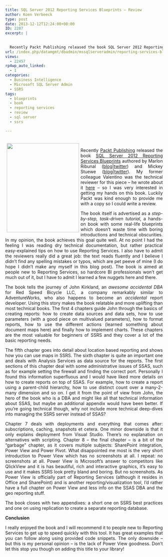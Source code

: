 ```yaml
---
title: SQL Server 2012 Reporting Services Blueprints – Review
author: Koen Verbeeck
type: post
date: 2013-12-12T12:24:00+00:00
ID: 2207
excerpt: |
   
  
  Recently Packt Publishing released the book SQL Server 2012 Reporting Services Blueprints authored by Marlon Ribunal (blog|twitter) and Mickey Stuewe (blog|twitter). My former colleague Valentino was the technical reviewer for this piece – he wrote&hellip;
url: /index.php/datamgmt/dbadmin/mssqlserveradmin/reporting-services-blueprints/
views:
  - 22457
rp4wp_auto_linked:
  - 1
categories:
  - Business Intelligence
  - Microsoft SQL Server Admin
  - SSRS
tags:
  - blueprints
  - book
  - reporting services
  - review
  - sql server
  - ssrs

---
```

<div class="image_block">
  <a href="http://www.packtpub.com/sql-server-2012-reporting-services-blueprints/book?utm_source=mention.com&utm_medium=link&utm_campaign=book_mention.com"><br /><img style="float: left; margin-left: 5px; margin-right: 5px;" src="/wp-content/uploads/users/koenverbeeck/SSRS_blueprints/ssrsblueprints.png?mtime=1386846154" alt="" width="231" height="284" /></a>
</div>

<p style="text-align: justify;">
  Recently <a href="https://www.packtpub.com/">Packt Publishing</a> released the book <a href="http://www.packtpub.com/sql-server-2012-reporting-services-blueprints/book?utm_source=mention.com&utm_medium=link&utm_campaign=book_mention.com">SQL Server 2012 Reporting Services Blueprints</a> authored by Marlon Ribunal (<a href="http://marlonribunal.com/sql-server-express-reporting-data-solutions/">blog</a>|<a href="https://twitter.com/MarlonRibunal">twitter</a>) and Mickey Stuewe (<a href="http://mickeystuewe.com/">blog</a>|<a href="https://twitter.com/SQLMickey">twitter</a>). My former colleague Valentino was the technical reviewer for this piece – he wrote about it <a href="http://blog.hoegaerden.be/2013/11/17/book-sql-server-2012-reporting-services-blueprints/">here</a> – so I was very interested in getting my hands on this book. Luckily Packt was kind enough to provide me with a copy so I could write a review.
</p>

<p style="text-align: justify;">
  <span style="text-align: justify;">The book itself is advertised as a </span><em>step-by-step, task-driven tutorial</em><span style="text-align: justify;">, a hands-on book with some real-life blueprints which doesn’t waste time with boring introductions and technical obscurities. In my opinion, the book achieves this goal quite well. At no point I had the feeling I was reading dry technical documentation, but rather practical easy-explained tips on how to use Reporting Services. I also have to admit the reviewers really did a great job: the text reads fluently and I believe I didn’t find any spelling mistakes or typos, which are pet peeve of mine (I do hope I didn’t make any myself in this blog post). The book is aimed at people new to Reporting Services, so hardcore BI professionals won’t get much out of it, but I have to admit I learned a few nuggets here and there.</span>
</p>

<p style="text-align: justify;">
  The book tells the journey of John Kirkland, an <em>awesome accidental DBA</em> for Red Speed Bicycle LLC, a company remarkably similar to AdventureWorks, who also happens to become an <em>accidental</em> report developer. Using this story makes the book relatable and more uplifting than most technical books. The first 4 chapters guide John through the basics of creating reports: how to create data sources and data sets, how to use parameters (with a good piece on multivalued parameters), how to format reports, how to use the different actions (learned something about document maps here) and finally how to implement charts. These chapters are the most valuable for beginners of SSRS and they cover a lot of the basic reporting needs.
</p>

<p style="text-align: justify;">
  The fifth chapter goes into detail about location based reporting and shows how you can use maps in SSRS. The sixth chapter is quite an important one and deals with Analysis Services as data source for the reports. The first sections of this chapter deal with some administrative issues of SSAS, such as for example setting the firewall and finding the correct port. Personally I found this information superfluous and I would have liked more details on how to create reports on top of SSAS. For example, how to create a report using a parent-child hierarchy, how to use distinct count over a many-2-many dimension and so on. I get it from the point of view from John, the hero of the book who is a DBA and might like all that technical information about SSAS, but maybe an additional appendix would have been better. If you’re going technical though, why not include more technical deep-dives into managing the SSRS server instead of SSAS?
</p>

<p style="text-align: justify;">
  Chapter 7 deals with deployments and everything that comes after: subscriptions, caching, snapshots et cetera. One minor downside is that it only explains deployment from Visual Studio. There’s no explanation on alternatives with scripting. Chapter 8 – the final chapter – is a bit of the “garbage” chapter, as it covers multiple subjects: SharePoint integration, Power View and Power Pivot. What disappointed me most is the very short introduction to Power View which has no screenshots at all. I repeat: no screenshots at all. Power View is Microsoft’s answer to competitors like QlickView and it is has beautiful, rich and interactive graphics, it’s easy to use and it makes SSRS look pretty bland and boring. But no screenshots. As Power View is officially part of Reporting Services (although it resides in Office and SharePoint) and is another reporting/visualization tool, I’d rather have a full chapter on Power View and less info on the SSAS DBA and the geo reporting stuff.
</p>

<p style="text-align: justify;">
  The book closes with two appendixes: a short one on SSRS best practices and one on using replication to create a separate reporting database.
</p>

<p style="text-align: justify;">
  <strong>Conclusion</strong>
</p>

<p style="text-align: justify;">
  I really enjoyed the book and I will recommend it to people new to Reporting Services to get up to speed quickly with this tool. It has great examples that you can follow along using provided code snippets. The only downside – but this is my personal opinion – is the lack of Power View goodness. Don’t let this stop you though on adding this title to your library!
</p>